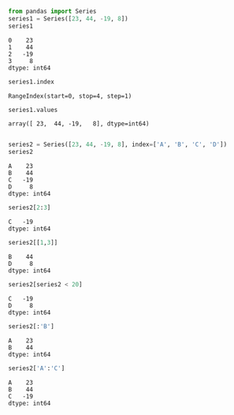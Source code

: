 

```python
from pandas import Series
series1 = Series([23, 44, -19, 8])
series1
```




    0    23
    1    44
    2   -19
    3     8
    dtype: int64




```python
series1.index
```




    RangeIndex(start=0, stop=4, step=1)




```python
series1.values
```




    array([ 23,  44, -19,   8], dtype=int64)




```python

```


```python
series2 = Series([23, 44, -19, 8], index=['A', 'B', 'C', 'D'])
series2
```




    A    23
    B    44
    C   -19
    D     8
    dtype: int64




```python
series2[2:3]

```




    C   -19
    dtype: int64




```python
series2[[1,3]]
```




    B    44
    D     8
    dtype: int64




```python
series2[series2 < 20]
```




    C   -19
    D     8
    dtype: int64




```python
series2[:'B']
```




    A    23
    B    44
    dtype: int64




```python
series2['A':'C']
```




    A    23
    B    44
    C   -19
    dtype: int64




```python

```
